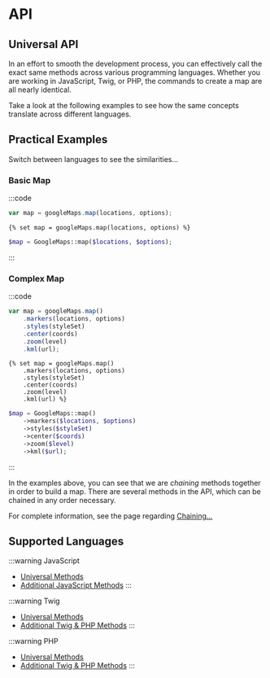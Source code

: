 # API

## Universal API

In an effort to smooth the development process, you can effectively call the exact same methods across various programming languages. Whether you are working in JavaScript, Twig, or PHP, the commands to create a map are all nearly identical.

Take a look at the following examples to see how the same concepts translate across different languages.

## Practical Examples

Switch between languages to see the similarities...

### Basic Map

:::code
```js
var map = googleMaps.map(locations, options);
```
```twig
{% set map = googleMaps.map(locations, options) %}
```
```php
$map = GoogleMaps::map($locations, $options);
```
:::

### Complex Map

:::code
```js
var map = googleMaps.map()
    .markers(locations, options)
    .styles(styleSet)
    .center(coords)
    .zoom(level)
    .kml(url);
```
```twig
{% set map = googleMaps.map()
    .markers(locations, options)
    .styles(styleSet)
    .center(coords)
    .zoom(level)
    .kml(url) %}
```
```php
$map = GoogleMaps::map()
    ->markers($locations, $options)
    ->styles($styleSet)
    ->center($coords)
    ->zoom($level)
    ->kml($url);
```
:::

In the examples above, you can see that we are _chaining_ methods together in order to build a map. There are several methods in the API, which can be chained in any order necessary.

For complete information, see the page regarding [Chaining...](/maps/chaining/)

## Supported Languages

:::warning JavaScript
 - [Universal Methods](/maps/universal-methods/)
 - [Additional JavaScript Methods](/maps/javascript-methods/)
:::

:::warning Twig
 - [Universal Methods](/maps/universal-methods/)
 - [Additional Twig & PHP Methods](/maps/twig-php-methods/)
:::

:::warning PHP
 - [Universal Methods](/maps/universal-methods/)
 - [Additional Twig & PHP Methods](/maps/twig-php-methods/)
:::
